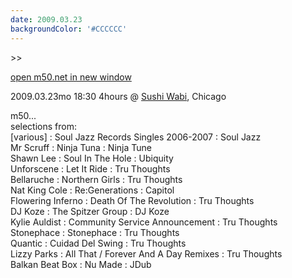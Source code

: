 ```yaml
---
date: 2009.03.23
backgroundColor: '#CCCCCC'
---
```


\>>

[open m50.net in new window  
](http://m50.net/)

2009.03.23mo 18:30 4hours @ [Sushi Wabi](http://www.sushiwabi.com/), Chicago  

m50...  
selections from:  
\[various\] : Soul Jazz Records Singles 2006-2007 : Soul Jazz  
Mr Scruff : Ninja Tuna : Ninja Tune  
Shawn Lee : Soul In The Hole : Ubiquity  
Unforscene : Let It Ride : Tru Thoughts  
Bellaruche : Northern Girls : Tru Thoughts  
Nat King Cole : Re:Generations : Capitol  
Flowering Inferno : Death Of The Revolution : Tru Thoughts  
DJ Koze : The Spitzer Group : DJ Koze  
Kylie Auldist : Community Service Announcement : Tru Thoughts  
Stonephace : Stonephace : Tru Thoughts  
Quantic : Cuidad Del Swing : Tru Thoughts  
Lizzy Parks : All That / Forever And A Day Remixes : Tru Thoughts  
Balkan Beat Box : Nu Made : JDub
